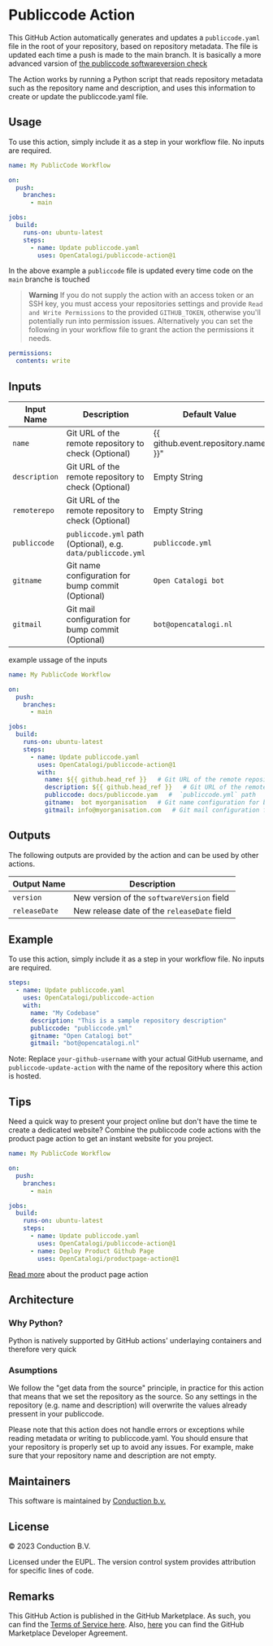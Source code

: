 # Publiccode Action
This GitHub Action automatically generates and updates a `publiccode.yaml` file in the root of your repository, based on repository metadata. The file is updated each time a push is made to the main branch. It is basically a more advanced varsion of [the publiccode softwareversion check](https://github.com/italia/publiccode-softwareversion-check-action/tree/master)

The Action works by running a Python script that reads repository metadata such as the repository name and description, and uses this information to create or update the publiccode.yaml file.

## Usage
To use this action, simply include it as a step in your workflow file. No inputs are required.

````yaml
name: My PublicCode Workflow

on:
  push:
    branches:
      - main

jobs:
  build:
    runs-on: ubuntu-latest
    steps:
      - name: Update publiccode.yaml
        uses: OpenCatalogi/publiccode-action@1
````

In the above example a `publiccode` file is updated every time code on the `main` branche is touched

> **Warning**
> If you do not supply the action with an access token or an SSH key, you must access your repositories settings and provide `Read and Write Permissions` to the provided `GITHUB_TOKEN`, otherwise you'll potentially run into permission issues. Alternatively you can set the following in your workflow file to grant the action the permissions it needs.

```yml
permissions:
  contents: write
```

## Inputs

| Input Name   | Description                                                  | Default Value        |
|--------------|--------------------------------------------------------------|-----------------------|
| `name` | Git URL of the remote repository to check (Optional)         | {{ github.event.repository.name }}"         |
| `description` | Git URL of the remote repository to check (Optional)         | Empty String          |
| `remoterepo` | Git URL of the remote repository to check (Optional)         | Empty String          |
| `publiccode` | `publiccode.yml` path (Optional), e.g. `data/publiccode.yml` | `publiccode.yml`      |
| `gitname`    | Git name configuration for bump commit (Optional)            | `Open Catalogi bot`  |
| `gitmail`    | Git mail configuration for bump commit (Optional)            | `bot@opencatalogi.nl` |

example ussage of the inputs

````yaml
name: My PublicCode Workflow

on:
  push:
    branches:
      - main

jobs:
  build:
    runs-on: ubuntu-latest
    steps:
      - name: Update publiccode.yaml
        uses: OpenCatalogi/publiccode-action@1
        with:
          name: ${{ github.head_ref }}   # Git URL of the remote repository to check
          description: ${{ github.head_ref }}   # Git URL of the remote repository to check
          publiccode: docs/publiccode.yam   #  `publiccode.yml` path
          gitname:  bot myorganisation   # Git name configuration for bump commit
          gitmail: info@myorganisation.com   # Git mail configuration for bump commit
````

## Outputs
The following outputs are provided by the action and can be used by other actions. 

| Output Name    | Description                                     |
|----------------|-------------------------------------------------|
| `version`      | New version of the `softwareVersion` field     |
| `releaseDate`  | New release date of the `releaseDate` field   |


## Example
To use this action, simply include it as a step in your workflow file. No inputs are required.

````yaml
steps:
  - name: Update publiccode.yaml
    uses: OpenCatalogi/publiccode-action
    with:
      name: "My Codebase"
      description: "This is a sample repository description"
      publiccode: "publiccode.yml"
      gitname: "Open Catalogi bot"
      gitmail: "bot@opencatalogi.nl"
````
Note: Replace `your-github-username` with your actual GitHub username, and `publiccode-update-action` with the name of the repository where this action is hosted.

## Tips
Need a quick way to present your project online but don't have the time te create a dedicated website? Combine the publiccode code actions with the product page action to get an instant website for you project.

````yaml
name: My PublicCode Workflow

on:
  push:
    branches:
      - main

jobs:
  build:
    runs-on: ubuntu-latest
    steps:
      - name: Update publiccode.yaml
        uses: OpenCatalogi/publiccode-action@1
      - name: Deploy Product Github Page
        uses: OpenCatalogi/productpage-action@1
````

[Read more](https://github.com/marketplace/actions/create-an-product-page) about the product  page action 

## Architecture
### Why Python?
Python is natively supported by GitHub actions' underlaying containers and therefore very quick

### Asumptions
We follow the "get data from the source" principle, in practice for this action that means that we set the repository as the source. So any settings in the repository (e.g. name and description) will overwrite the values already pressent in your publiccode.

Please note that this action does not handle errors or exceptions while reading metadata or writing to publiccode.yaml. You should ensure that your repository is properly set up to avoid any issues. For example, make sure that your repository name and description are not empty.

## Maintainers
This software is maintained by [Conduction b.v.](https://conduction.nl/)

## License
© 2023 Conduction B.V.

Licensed under the EUPL. The version control system provides attribution for specific lines of code.

## Remarks
This GitHub Action is published in the GitHub Marketplace. As such, you can find the [Terms of Service here](). Also, [here]() you can find the GitHub Marketplace Developer Agreement.